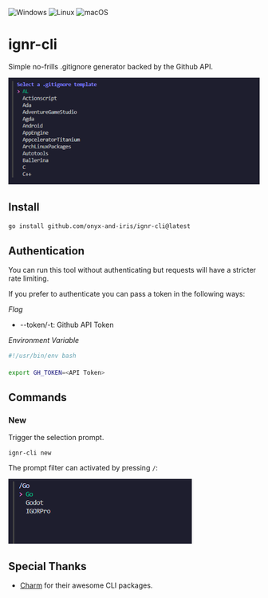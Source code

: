 ![Windows](https://img.shields.io/badge/Windows-0078D6?style=for-the-badge&logo=windows&logoColor=white)
![Linux](https://img.shields.io/badge/Linux-FCC624?style=for-the-badge&logo=linux&logoColor=black)
![macOS](https://img.shields.io/badge/mac%20os-000000?style=for-the-badge&logo=macos&logoColor=F0F0F0)

# ignr-cli

Simple no-frills .gitignore generator backed by the Github API.

![Selection Prompt](./img/selectionprompt.png)

## Install

```console
go install github.com/onyx-and-iris/ignr-cli@latest
```

## Authentication

You can run this tool without authenticating but requests will have a stricter rate limiting. 

If you prefer to authenticate you can pass a token in the following ways:

*Flag*

-   --token/-t: Github API Token

*Environment Variable*

```bash
#!/usr/bin/env bash

export GH_TOKEN=<API Token>
```

## Commands

### New

Trigger the selection prompt.

```console
ignr-cli new
```

The prompt filter can activated by pressing `/`:

![Prompt Filter](./img/promptfilter.png)

## Special Thanks

-   [Charm](https://github.com/charmbracelet) for their awesome CLI packages.
